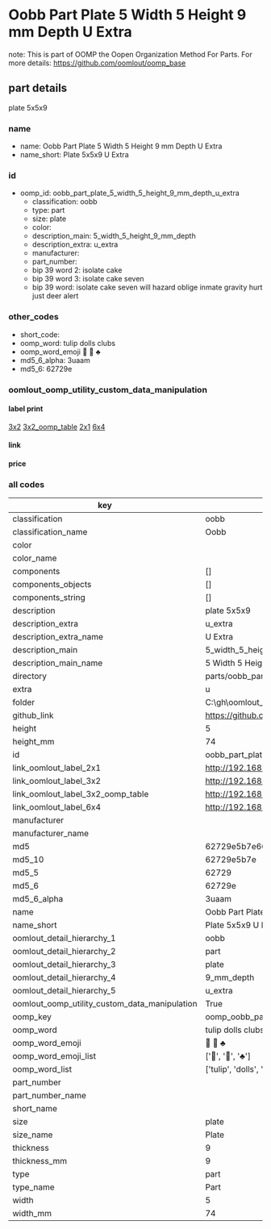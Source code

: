 # Oobb Part Plate 5 Width 5 Height 9 mm Depth U Extra  

note: This is part of OOMP the Oopen Organization Method For Parts. For more details: https://github.com/oomlout/oomp_base

##  part details
  



plate 5x5x9



### name
* name: Oobb Part Plate 5 Width 5 Height 9 mm Depth U Extra
* name_short: Plate 5x5x9 U Extra
### id
* oomp_id: oobb_part_plate_5_width_5_height_9_mm_depth_u_extra
  * classification: oobb
  * type: part
  * size: plate
  * color: 
  * description_main: 5_width_5_height_9_mm_depth
  * description_extra: u_extra
  * manufacturer: 
  * part_number: 
  * bip 39 word 2: isolate cake
  * bip 39 word 3: isolate cake seven
  * bip 39 word: isolate cake seven will hazard oblige inmate gravity hurt just deer alert

### other_codes
* short_code: 
* oomp_word: tulip dolls clubs
* oomp_word_emoji :tulip: :dolls: :clubs:
* md5_6_alpha: 3uaam
* md5_6: 62729e






### oomlout_oomp_utility_custom_data_manipulation
#### label print
[3x2](http://192.168.1.245:1112/?label=oomp%203uaam)
[3x2_oomp_table](http://192.168.1.108:1112/?label=oomp%203uaam)
[2x1](http://192.168.1.242:1112/?label=oomp%203uaam)
[6x4](http://192.168.1.55:1112/?label=oomp%203uaam)    

#### link

                              

#### price







### all codes 
| key | value |  
| --- | --- |  
| classification | oobb |  
| classification_name | Oobb |  
| color |  |  
| color_name |  |  
| components | [] |  
| components_objects | [] |  
| components_string | [] |  
| description | plate 5x5x9 |  
| description_extra | u_extra |  
| description_extra_name | U Extra |  
| description_main | 5_width_5_height_9_mm_depth |  
| description_main_name | 5 Width 5 Height 9 mm Depth |  
| directory | parts/oobb_part_plate_5_width_5_height_9_mm_depth_u_extra |  
| extra | u |  
| folder | C:\gh\oomlout_oobb_version_4_generated_parts\things\oobb_part_plate_5_width_5_height_9_mm_depth_u_extra |  
| github_link | https://github.com/oomlout/oomlout_oomp_part_src/tree/main/parts/oobb_part_plate_5_width_5_height_9_mm_depth_u_extra |  
| height | 5 |  
| height_mm | 74 |  
| id | oobb_part_plate_5_width_5_height_9_mm_depth_u_extra |  
| link_oomlout_label_2x1 | http://192.168.1.242:1112/?label=oomp%203uaam |  
| link_oomlout_label_3x2 | http://192.168.1.245:1112/?label=oomp%203uaam |  
| link_oomlout_label_3x2_oomp_table | http://192.168.1.108:1112/?label=oomp%203uaam |  
| link_oomlout_label_6x4 | http://192.168.1.55:1112/?label=oomp%203uaam |  
| manufacturer |  |  
| manufacturer_name |  |  
| md5 | 62729e5b7e660e8a60b4ffb3894813b4 |  
| md5_10 | 62729e5b7e |  
| md5_5 | 62729 |  
| md5_6 | 62729e |  
| md5_6_alpha | 3uaam |  
| name | Oobb Part Plate 5 Width 5 Height 9 mm Depth U Extra |  
| name_short | Plate 5x5x9 U Extra |  
| oomlout_detail_hierarchy_1 | oobb |  
| oomlout_detail_hierarchy_2 | part |  
| oomlout_detail_hierarchy_3 | plate |  
| oomlout_detail_hierarchy_4 | 9_mm_depth |  
| oomlout_detail_hierarchy_5 | u_extra |  
| oomlout_oomp_utility_custom_data_manipulation | True |  
| oomp_key | oomp_oobb_part_plate_5_width_5_height_9_mm_depth_u_extra |  
| oomp_word | tulip dolls clubs |  
| oomp_word_emoji | :tulip: :dolls: :clubs: |  
| oomp_word_emoji_list | [':tulip:', ':dolls:', ':clubs:'] |  
| oomp_word_list | ['tulip', 'dolls', 'clubs'] |  
| part_number |  |  
| part_number_name |  |  
| short_name |  |  
| size | plate |  
| size_name | Plate |  
| thickness | 9 |  
| thickness_mm | 9 |  
| type | part |  
| type_name | Part |  
| width | 5 |  
| width_mm | 74 |  
